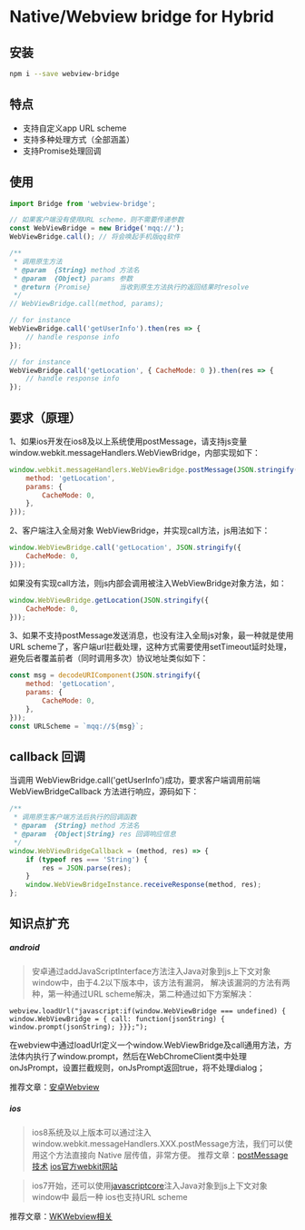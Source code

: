# Native/Webview bridge for Hybrid

## 安装

``` bash
npm i --save webview-bridge
```


## 特点
* 支持自定义app URL scheme
* 支持多种处理方式（全部涵盖）
* 支持Promise处理回调


## 使用

``` js
import Bridge from 'webview-bridge';

// 如果客户端没有使用URL scheme，则不需要传递参数
const WebViewBridge = new Bridge('mqq://');
WebViewBridge.call(); // 将会唤起手机版qq软件

/**
 * 调用原生方法
 * @param  {String} method 方法名
 * @param  {Object} params 参数
 * @return {Promise}       当收到原生方法执行的返回结果时resolve
 */
// WebViewBridge.call(method, params);

// for instance
WebViewBridge.call('getUserInfo').then(res => {
    // handle response info
});

// for instance
WebViewBridge.call('getLocation', { CacheMode: 0 }).then(res => {
    // handle response info
});

```


## 要求（原理）

1、如果ios开发在ios8及以上系统使用postMessage，请支持js变量window.webkit.messageHandlers.WebViewBridge，内部实现如下：
``` js
window.webkit.messageHandlers.WebViewBridge.postMessage(JSON.stringify({
    method: 'getLocation',
    params: {
        CacheMode: 0,
    },
}));
```

2、客户端注入全局对象 WebViewBridge，并实现call方法，js用法如下：
``` js
window.WebViewBridge.call('getLocation', JSON.stringify({
    CacheMode: 0,
}));
```
如果没有实现call方法，则js内部会调用被注入WebViewBridge对象方法，如：
``` js
window.WebViewBridge.getLocation(JSON.stringify({
    CacheMode: 0,
}));
```

3、如果不支持postMessage发送消息，也没有注入全局js对象，最一种就是使用URL scheme了，客户端url拦截处理，这种方式需要使用setTimeout延时处理，避免后者覆盖前者（同时调用多次）协议地址类似如下：
``` js
const msg = decodeURIComponent(JSON.stringify({
    method: 'getLocation',
    params: {
        CacheMode: 0,
    },
}));
const URLScheme = `mqq://${msg}`;
```


## callback 回调

当调用 WebViewBridge.call('getUserInfo')成功，要求客户端调用前端 WebViewBridgeCallback 方法进行响应，源码如下：
``` js
/**
 * 调用原生客户端方法后执行的回调函数
 * @param  {String} method 方法名
 * @param  {Object|String} res 回调响应信息
 */
window.WebViewBridgeCallback = (method, res) => {
    if (typeof res === 'String') {
        res = JSON.parse(res);
    }
    window.WebViewBridgeInstance.receiveResponse(method, res);
};
```


## 知识点扩充

##### android
> 安卓通过addJavaScriptInterface方法注入Java对象到js上下文对象window中，由于4.2以下版本中，该方法有漏洞，
解决该漏洞的方法有两种，第一种通过URL scheme解决，第二种通过如下方案解决：
```
webview.loadUrl("javascript:if(window.WebViewBridge === undefined) { window.WebViewBridge = { call: function(jsonString) { window.prompt(jsonString); }}};");
```
在webview中通过loadUrl定义一个window.WebViewBridge及call通用方法，方法体内执行了window.prompt，然后在WebChromeClient类中处理onJsPrompt，设置拦截规则，onJsPrompt返回true，将不处理dialog；

推荐文章：[安卓Webview](http://mp.weixin.qq.com/s/4XRB7nqTVftL5K2jAMGVVg)


##### ios
> ios8系统及以上版本可以通过注入 window.webkit.messageHandlers.XXX.postMessage方法，我们可以使用这个方法直接向 Native 层传值，非常方便。
推荐文章：[postMessage技术](https://lvwenhan.com/ios/461.html) [ios官方webkit网站](https://developer.apple.com/documentation/webkit)

> ios7开始，还可以使用[javascriptcore](https://developer.apple.com/documentation/javascriptcore)注入Java对象到js上下文对象window中
> 最后一种 ios也支持URL scheme

推荐文章：[WKWebview相关](https://www.cnblogs.com/cynthia-wuqian/p/6268359.html)

